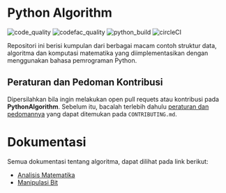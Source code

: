 # Python Algorithm

![code_quality](https://img.shields.io/lgtm/grade/python/github/bellshade/PythonAlgorithm?label=Code%20Quality&style=for-the-badge)
![codefac_quality](https://img.shields.io/codefactor/grade/github/bellshade/PythonAlgorithm/main?label=code%20factor&style=for-the-badge)
![python_build](https://img.shields.io/github/workflow/status/bellshade/PythonAlgorithm/python%20testing?label=python%20testing&style=for-the-badge)
![circleCI](https://img.shields.io/circleci/build/github/bellshade/PythonAlgorithm/main?label=Circle%20CI&style=for-the-badge)

Repositori ini berisi kumpulan dari berbagai macam contoh struktur data, algoritma dan komputasi matematika yang diimplementasikan dengan menggunakan bahasa pemrograman Python.

## Peraturan dan Pedoman Kontribusi
Dipersilahkan bila ingin melakukan open pull requets atau kontribusi pada **PythonAlgorithm**. Sebelum itu, bacalah terlebih dahulu [peraturan dan pedomannya](CONTRIBUTING.md) yang dapat ditemukan pada ``CONTRIBUTING.md``.

# Dokumentasi
Semua dokumentasi tentang algoritma, dapat dilihat pada link berikut:
- [Analisis Matematika](https://github.com/bellshade/PythonAlgorithm/tree/main/arithmetic_analysis)
- [Manipulasi Bit](https://github.com/bellshade/PythonAlgorithm/tree/main/manipulasi_bit)
